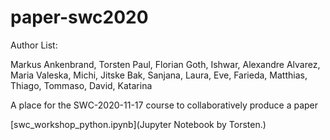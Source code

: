 # paper-swc2020

Author List:

Markus Ankenbrand, Torsten Paul, Florian Goth, Ishwar, Alexandre Alvarez, Maria Valeska, Michi, Jitske Bak, Sanjana, Laura, Eve, Farieda, Matthias, Thiago, Tommaso, David, Katarina


A place for the SWC-2020-11-17 course to collaboratively produce a paper

[swc_workshop_python.ipynb](Jupyter Notebook by Torsten.)

